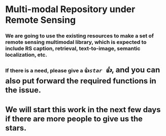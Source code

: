 # Multi-modal Repository under Remote Sensing 

### We are going to use the existing resources to make a set of remote sensing multimodal library, which is expected to include RS caption, retrieval, text-to-image, semantic localization, etc.

### If there is a need, please give a :+1:_<big>`star `:+1:_<big>, and you can also put forward the required functions in the issue.

### We will start this work in the next few days if there are more people to give us the stars.
